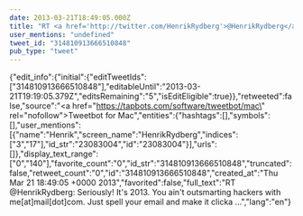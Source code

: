 ```yaml
---
date: 2013-03-21T18:49:05.000Z
title: "RT <a href='http://twitter.com/HenrikRydberg'>@HenrikRydberg</a>: Seriously! It's 2013. You ain't outsmarting hackers with me[at]mail[dot]com. Just spell your email and make it clicka ...″"
user_mentions: "undefined"
tweet_id: "314810913666510848"
pub_type: "tweet"
---
```

{"edit_info":{"initial":{"editTweetIds":["314810913666510848"],"editableUntil":"2013-03-21T19:19:05.379Z","editsRemaining":"5","isEditEligible":true}},"retweeted":false,"source":"<a href=\"https://tapbots.com/software/tweetbot/mac\" rel=\"nofollow\">Tweetbot for Mac</a>","entities":{"hashtags":[],"symbols":[],"user_mentions":[{"name":"Henrik","screen_name":"HenrikRydberg","indices":["3","17"],"id_str":"23083004","id":"23083004"}],"urls":[]},"display_text_range":["0","140"],"favorite_count":"0","id_str":"314810913666510848","truncated":false,"retweet_count":"0","id":"314810913666510848","created_at":"Thu Mar 21 18:49:05 +0000 2013","favorited":false,"full_text":"RT @HenrikRydberg: Seriously! It's 2013. You ain't outsmarting hackers with me[at]mail[dot]com. Just spell your email and make it clicka ...","lang":"en"}
